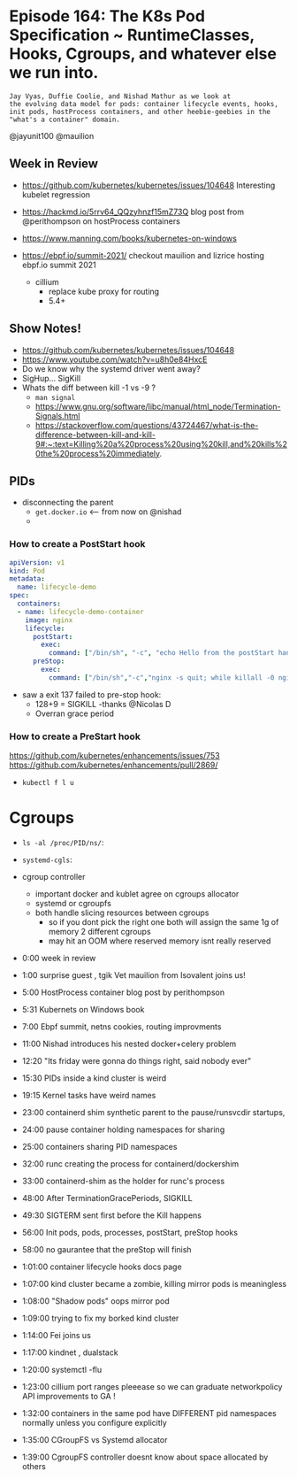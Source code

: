 # Episode 164: The K8s Pod Specification ~ RuntimeClasses, Hooks, Cgroups, and whatever else we run into.

```
Jay Vyas, Duffie Coolie, and Nishad Mathur as we look at
the evolving data model for pods: container lifecycle events, hooks, init pods, hostProcess containers, and other heebie-geebies in the "what's a container" domain.
```
@jayunit100 
@mauilion

## Week in Review
- https://github.com/kubernetes/kubernetes/issues/104648 Interesting kubelet regression
- https://hackmd.io/5rrv64_QQzyhnzf15mZ73Q blog post from @perithompson on hostProcess containers
- https://www.manning.com/books/kubernetes-on-windows  

- https://ebpf.io/summit-2021/ checkout mauilion and lizrice hosting ebpf.io summit 2021
  - cillium
    -  replace kube proxy for routing
    -  5.4+ 
## Show Notes!

- https://github.com/kubernetes/kubernetes/issues/104648
- https://www.youtube.com/watch?v=u8h0e84HxcE
- Do we know why the systemd driver went away?
- SigHup... SigKill
- Whats the diff between kill -1 vs -9 ?
    - `man signal`
    - https://www.gnu.org/software/libc/manual/html_node/Termination-Signals.html
    - https://stackoverflow.com/questions/43724467/what-is-the-difference-between-kill-and-kill-9#:~:text=Killing%20a%20process%20using%20kill,and%20kills%20the%20process%20immediately.

## PIDs
- disconnecting the parent
    - `get.docker.io` <-- from now on @nishad 
    - 
### How to create a PostStart hook
```yaml
apiVersion: v1
kind: Pod
metadata:
  name: lifecycle-demo
spec:
  containers:
  - name: lifecycle-demo-container
    image: nginx
    lifecycle:
      postStart:
        exec:
          command: ["/bin/sh", "-c", "echo Hello from the postStart handler > /usr/share/message"]
      preStop:
        exec:
          command: ["/bin/sh","-c","nginx -s quit; while killall -0 nginx; do sleep 1; done"]
```
- saw a exit 137  failed to pre-stop hook:
    - 128+9 = SIGKILL -thanks @Nicolas D 
    - Overran grace period

### How to create a PreStart hook
https://github.com/kubernetes/enhancements/issues/753
https://github.com/kubernetes/enhancements/pull/2869/

- `kubectl f l u`

# Cgroups
- `ls -al /proc/PID/ns/`: 
- `systemd-cgls`:
- cgroup controller
    - important docker and kublet agree on cgroups allocator
    - systemd or cgroupfs
    - both handle slicing resources between cgroups 
        - so if you dont pick the right one both will assign the same 1g of memory 2 different cgroups
        - may hit an OOM  where reserved memory isnt really reserved



- 0:00 week in review
- 1:00 surprise guest , tgik Vet mauilion from Isovalent joins us!
- 5:00 HostProcess container blog post by perithompson
- 5:31 Kubernets on Windows book
- 7:00 Ebpf summit, netns cookies, routing improvments
- 11:00 Nishad introduces his nested docker+celery problem
- 12:20 "Its friday were gonna do things right, said nobody ever"
- 15:30 PIDs inside a kind cluster is weird
- 19:15 Kernel tasks have weird names
- 23:00 containerd shim synthetic parent to the pause/runsvcdir startups,
- 24:00 pause container holding namespaces for sharing
- 25:00 containers sharing PID namespaces
- 32:00 runc creating the process for containerd/dockershim
- 33:00 containerd-shim as the holder for runc's process
- 48:00 After TerminationGracePeriods, SIGKILL 
- 49:30 SIGTERM sent first before the Kill happens
- 56:00 Init pods, pods, processes, postStart, preStop hooks
- 58:00 no gaurantee that the preStop will finish
- 1:01:00 container lifecycle hooks docs page 
- 1:07:00 kind cluster became a zombie, killing mirror pods is meaningless
- 1:08:00 "Shadow pods" oops mirror pod
- 1:09:00 trying to fix my borked kind cluster
- 1:14:00 Fei joins us 
- 1:17:00 kindnet , dualstack
- 1:20:00 systemctl -flu 
- 1:23:00 cillium port ranges pleeease so we can graduate networkpolicy API improvements to GA !
- 1:32:00 containers in the same pod have DIFFERENT pid namespaces normally unless you configure explicitly
- 1:35:00 CGroupFS vs Systemd allocator 
- 1:39:00 CgroupFS controller doesnt know about space allocated by others
